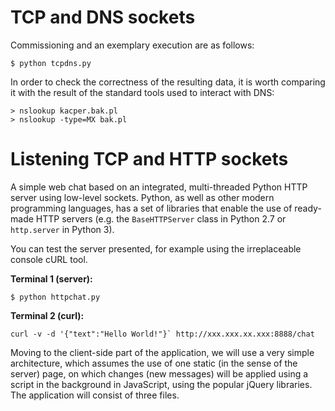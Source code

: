 # TCP and DNS sockets
Commissioning and an exemplary execution are as follows:
```
$ python tcpdns.py
```

In order to check the correctness of the resulting data, it is worth comparing it with the result of the standard tools used to interact with DNS:
```
> nslookup kacper.bak.pl
> nslookup -type=MX bak.pl
```

# Listening TCP and HTTP sockets
A simple web chat based on an integrated, multi-threaded Python HTTP server using low-level sockets. Python, as well as other modern programming languages, has a set of libraries that enable the use of ready-made HTTP servers (e.g. the `BaseHTTPServer` class in Python 2.7 or `http.server` in Python 3).

You can test the server presented, for example using the irreplaceable console cURL tool.

<b>Terminal 1 (server):</b>
```
$ python httpchat.py
```

<b>Terminal 2 (curl):</b>
```
curl -v -d '{"text":"Hello World!"}` http://xxx.xxx.xx.xxx:8888/chat
```

Moving to the client-side part of the application, we will use a very simple architecture, which assumes the use of one static (in the sense of the server) page, on which changes (new messages) will be applied using a script in the background in JavaScript, using the popular jQuery libraries. The application will consist of three files.
